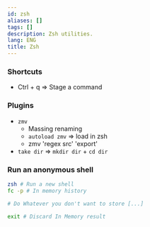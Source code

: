 ```yaml
---
id: zsh
aliases: []
tags: []
description: Zsh utilities.
lang: ENG
title: Zsh
---
```


### Shortcuts

  - <kdb>Ctrl</kdb> + <kdb>q</kdb> => Stage a command

### Plugins

  - `zmv`
    - Massing renaming
    - `autoload zmv` => load in zsh
    - zmv 'regex src' 'export'
  - `take dir` => `mkdir dir` + `cd dir`

### Run an anonymous shell

```sh
zsh # Run a new shell
fc -p # In memory history

# Do Whatever you don't want to store [...]

exit # Discard In Memory result 
```
